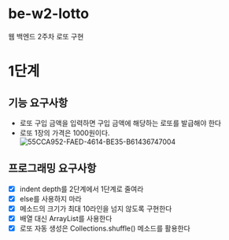 # be-w2-lotto
웹 백엔드 2주차 로또 구현
# 1단계
## 기능 요구사항
* 로또 구입 금액을 입력하면 구입 금액에 해당하는 로또를 발급해야 한다
* 로또 1장의 가격은 1000원이다.
  ![55CCA952-FAED-4614-BE35-B61436747004](https://user-images.githubusercontent.com/37056992/147904424-b93bab46-0f8f-4947-a79a-49c2aa6932df.png)

## 프로그래밍 요구사항
* [x] indent depth를 2단계에서 1단계로 줄여라
* [x] else를 사용하지 마라
* [x] 메소드의 크기가 최대 10라인을 넘지 않도록 구현한다
* [x] 배열 대신 ArrayList를 사용한다
* [x] 로또 자동 생성은 Collections.shuffle() 메소드를 활용한다